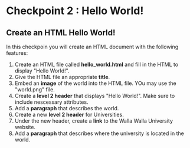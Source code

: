 # Checkpoint 2 : Hello World!

## Create an HTML Hello World!

In this checkpoin you will create an HTML document with the following features:

1. Create an HTML file called **hello_world.html** and fill in the HTML to display "Hello World!".
1. Give the HTML file an appropriate **title**.
1. Embed an **image** of the world into the HTML file. YOu may use the "world.png" file.
1. Create a **level 2 header** that displays "Hello World!".
Make sure to include nescessary attributes.
1. Add a **paragraph** that describes the world.
1. Create a new **level 2 header** for Universities.
1. Under the new header, create a **link** to the Walla Walla University website.
1. Add a **paragraph** that describes where the university is located in the world.

